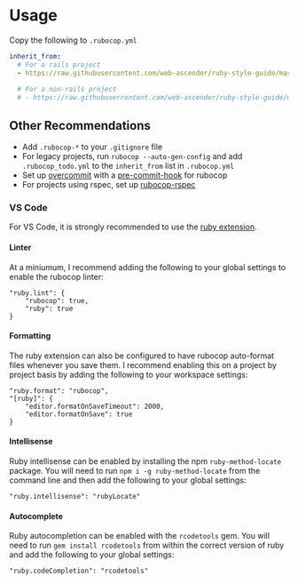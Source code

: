 # Usage

Copy the following to `.rubocop.yml`
```yaml
inherit_from:
  # For a rails project
  - https://raw.githubusercontent.com/web-ascender/ruby-style-guide/master/rails.yml
  
  # For a non-rails project
  # - https://raw.githubusercontent.com/web-ascender/ruby-style-guide/master/ruby.yml
```

## Other Recommendations

- Add `.rubocop-*` to your `.gitignore` file
- For legacy projects, run `rubocop --auto-gen-config` and add `.rubocop_todo.yml` to the `inherit_from` list in `.rubocop.yml`
- Set up [overcommit](https://github.com/brigade/overcommit) with a [pre-commit-hook](http://rubocop.readthedocs.io/en/latest/integration_with_other_tools/#git-pre-commit-hook-integration) for rubocop
- For projects using rspec, set up [rubocop-rspec](https://github.com/rubocop-hq/rubocop-rspec)

### VS Code

For VS Code, it is strongly recommended to use the [ruby extension](https://marketplace.visualstudio.com/items?itemName=rebornix.Ruby).

#### Linter

At a miniumum, I recommend adding the following to your global settings to enable the rubocop linter:

```
"ruby.lint": {
    "rubocop": true,
    "ruby": true
}
```

#### Formatting

The ruby extension can also be configured to have rubocop auto-format files whenever you save them. I recommend enabling this on a project by project basis by adding the following to your workspace settings:

```
"ruby.format": "rubocop",
"[ruby]": {
    "editor.formatOnSaveTimeout": 2000,
    "editor.formatOnSave": true
}
```

#### Intellisense

Ruby intellisense can be enabled by installing the npm `ruby-method-locate` package. You will need to run `npm i -g ruby-method-locate` from the command line and then add the following to your global settings:

```
"ruby.intellisense": "rubyLocate"
```

#### Autocomplete

Ruby autocompletion can be enabled with the `rcodetools` gem. You will need to run `gem install rcodetools` from within the correct version of ruby and add the following to your global settings:

```
"ruby.codeCompletion": "rcodetools"
```